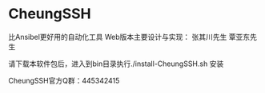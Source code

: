 # CheungSSH
比Ansibel更好用的自动化工具
Web版本主要设计与实现：
     张其川先生
     覃亚东先生
     
请下载本软件包后，进入到bin目录执行./install-CheungSSH.sh  安装

CheungSSH官方Q群：445342415

